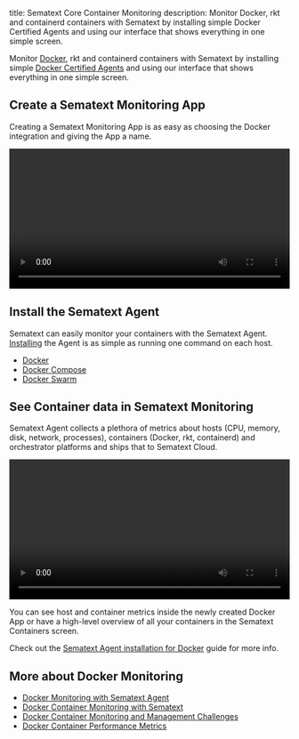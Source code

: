 title: Sematext Core Container Monitoring
description: Monitor Docker, rkt and containerd containers with Sematext by installing simple Docker Certified Agents and using our interface that shows everything in one simple screen.

Monitor [Docker](https://www.docker.com/), rkt and containerd containers with Sematext by installing simple [Docker Certified Agents](https://hub.docker.com/_/sematext-agent-monitoring-and-logging) and using our interface that shows everything in one simple screen.

## Create a Sematext Monitoring App
Creating a Sematext Monitoring App is as easy as choosing the Docker integration and giving the App a name.

<video style="display:block; width:100%; height:auto;" controls autoplay loop>
  <source src="https://cdn.sematext.com/videos/sematext-create-docker-app.mp4" type="video/mp4" />
</video>

## Install the Sematext Agent
Sematext can easily monitor your containers with the Sematext Agent. [Installing](../agents/sematext-agent/containers/installation) the Agent is as simple as running one command on each host.

- [Docker](../agents/sematext-agent/containers/installation/#docker)
- [Docker Compose](../agents/sematext-agent/containers/installation/docker-compose)
- [Docker Swarm](../agents/sematext-agent/containers/installation/#docker-swarm-enterprise)

## See Container data in Sematext Monitoring
Sematext Agent collects a plethora of metrics about hosts (CPU, memory, disk, network, processes), containers (Docker, rkt, containerd) and orchestrator platforms and ships that to Sematext Cloud.

<video style="display:block; width:100%; height:auto;" controls autoplay loop>
  <source src="https://cdn.sematext.com/videos/sematext-shipping-docker-metrics.mp4" type="video/mp4" />
</video>

You can see host and container metrics inside the newly created Docker App or have a high-level overview of all your containers in the Sematext Containers screen.

Check out the [Sematext Agent installation for Docker](../agents/sematext-agent/containers/installation) guide for more info.

## More about Docker Monitoring
* [Docker Monitoring with Sematext Agent](../agents/sematext-agent/)
* [Docker Container Monitoring with Sematext](https://sematext.com/blog/docker-container-monitoring-with-sematext/)
* [Docker Container Monitoring and Management Challenges](https://sematext.com/blog/docker-container-monitoring-management-challenges/)
* [Docker Container Performance Metrics](https://sematext.com/blog/top-docker-metrics-to-watch/)

